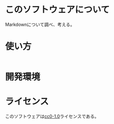 # このソフトウェアについて

Markdownについて調べ、考える。

# 使い方

```sh
```

# 開発環境



# ライセンス

このソフトウェアは[cc0-1.0](LICENSE.txt)ライセンスである。

